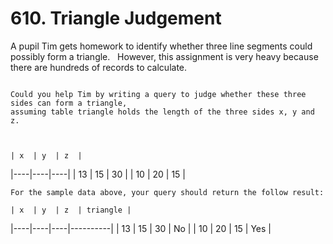 # 610. Triangle Judgement

A pupil Tim gets homework to identify whether three line segments could possibly form a
    triangle.
     
    However, this assignment is very heavy because there are hundreds of records to calculate.

     
    Could you help Tim by writing a query to judge whether these three sides can form a triangle,
    assuming table triangle holds the length of the three sides x, y and z.

     

    | x  | y  | z  |
|----|----|----|
| 13 | 15 | 30 |
| 10 | 20 | 15 |

    For the sample data above, your query should return the follow result:

    | x  | y  | z  | triangle |
|----|----|----|----------|
| 13 | 15 | 30 | No       |
| 10 | 20 | 15 | Yes      |
